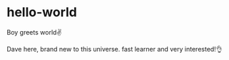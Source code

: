 # hello-world

Boy greets world✌

Dave here, brand new to this universe.
fast learner and very interested!👌





